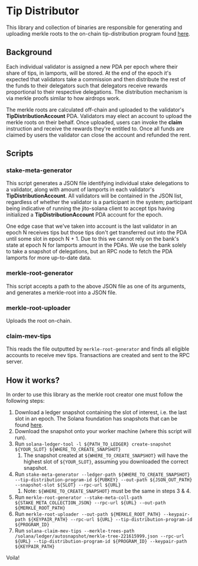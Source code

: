 # Tip Distributor
This library and collection of binaries are responsible for generating and uploading merkle roots to the on-chain 
tip-distribution program found [here](https://github.com/jito-foundation/jito-programs/blob/submodule/tip-payment/programs/tip-distribution/src/lib.rs).

## Background
Each individual validator is assigned a new PDA per epoch where their share of tips, in lamports, will be stored. 
At the end of the epoch it's expected that validators take a commission and then distribute the rest of the funds
to their delegators such that delegators receive rewards proportional to their respective delegations. The distribution
mechanism is via merkle proofs similar to how airdrops work.

The merkle roots are calculated off-chain and uploaded to the validator's **TipDistributionAccount** PDA. Validators may
elect an account to upload the merkle roots on their behalf. Once uploaded, users can invoke the **claim** instruction
and receive the rewards they're entitled to. Once all funds are claimed by users the validator can close the account and
refunded the rent.

## Scripts

### stake-meta-generator

This script generates a JSON file identifying individual stake delegations to a validator, along with amount of lamports 
in each validator's **TipDistributionAccount**. All validators will be contained in the JSON list, regardless of whether 
the validator is a participant in the system; participant being indicative of running the jito-solana client to accept tips 
having initialized a **TipDistributionAccount** PDA account for the epoch.

One edge case that we've taken into account is the last validator in an epoch N receives tips but those tips don't get transferred
out into the PDA until some slot in epoch N + 1. Due to this we cannot rely on the bank's state at epoch N for lamports amount
in the PDAs. We use the bank solely to take a snapshot of delegations, but an RPC node to fetch the PDA lamports for more up-to-date data.

### merkle-root-generator
This script accepts a path to the above JSON file as one of its arguments, and generates a merkle-root into a JSON file.

### merkle-root-uploader
Uploads the root on-chain.

### claim-mev-tips
This reads the file outputted by `merkle-root-generator` and finds all eligible accounts to receive mev tips. Transactions
are created and sent to the RPC server.


## How it works?
In order to use this library as the merkle root creator one must follow the following steps:
1. Download a ledger snapshot containing the slot of interest, i.e. the last slot in an epoch. The Solana foundation has snapshots that can be found [here](https://console.cloud.google.com/storage/browser/mainnet-beta-ledger-us-ny5).
2. Download the snapshot onto your worker machine (where this script will run).
3. Run `solana-ledger-tool -l ${PATH_TO_LEDGER} create-snapshot ${YOUR_SLOT} ${WHERE_TO_CREATE_SNAPSHOT}`
   1. The snapshot created at `${WHERE_TO_CREATE_SNAPSHOT}` will have the highest slot of `${YOUR_SLOT}`, assuming you downloaded the correct snapshot.
4. Run `stake-meta-generator --ledger-path ${WHERE_TO_CREATE_SNAPSHOT} --tip-distribution-program-id ${PUBKEY} --out-path ${JSON_OUT_PATH} --snapshot-slot ${SLOT} --rpc-url ${URL}`
   1. Note: `${WHERE_TO_CREATE_SNAPSHOT}` must be the same in steps 3 & 4.
5. Run `merkle-root-generator --stake-meta-coll-path ${STAKE_META_COLLECTION_JSON} --rpc-url ${URL} --out-path ${MERKLE_ROOT_PATH}`
6. Run `merkle-root-uploader --out-path ${MERKLE_ROOT_PATH} --keypair-path ${KEYPAIR_PATH} --rpc-url ${URL} --tip-distribution-program-id ${PROGRAM_ID}`
7. Run `solana-claim-mev-tips --merkle-trees-path /solana/ledger/autosnapshot/merkle-tree-221615999.json --rpc-url ${URL} --tip-distribution-program-id ${PROGRAM_ID} --keypair-path ${KEYPAIR_PATH}`

Voila!
